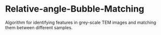# Relative-angle-Bubble-Matching
Algorithm for identifying features in grey-scale TEM images and matching them between different samples.
